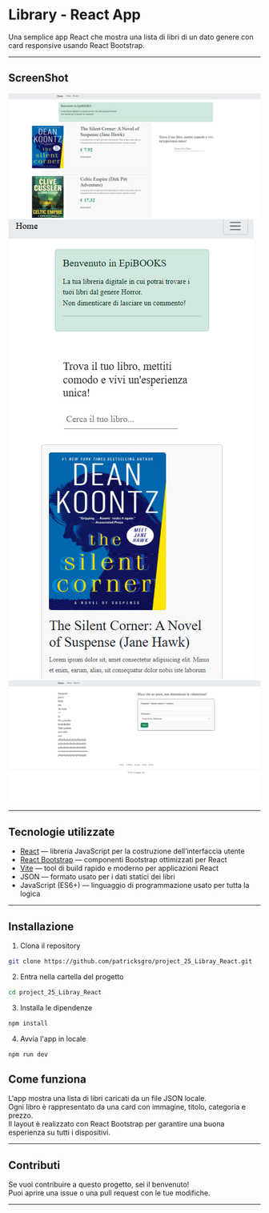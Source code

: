 # Library - React App

Una semplice app React che mostra una lista di libri di un dato genere con card responsive usando React Bootstrap.

---

## ScreenShot

![Screenshot homepage](public/Screenshot_Anteprima_sito_web.png)
![Screenshot homepage](public/Screenshot_Anteprima_Responsive.png)
![Screenshot homepage](public/Screenshot%202025-08-05%20112650.png)

---

## Tecnologie utilizzate

- [React](https://reactjs.org/) — libreria JavaScript per la costruzione dell’interfaccia utente
- [React Bootstrap](https://react-bootstrap.github.io/) — componenti Bootstrap ottimizzati per React
- [Vite](https://vitejs.dev/) — tool di build rapido e moderno per applicazioni React
- JSON — formato usato per i dati statici dei libri
- JavaScript (ES6+) — linguaggio di programmazione usato per tutta la logica

---

## Installazione

1. Clona il repository

```bash
git clone https://github.com/patricksgro/project_25_Libray_React.git

```

2. Entra nella cartella del progetto

```bash
cd project_25_Libray_React

```

3. Installa le dipendenze

```bash
npm install

```

4. Avvia l'app in locale

```bash
npm run dev
```

## Come funziona

L'app mostra una lista di libri caricati da un file JSON locale.  
Ogni libro è rappresentato da una card con immagine, titolo, categoria e prezzo.  
Il layout è realizzato con React Bootstrap per garantire una buona esperienza su tutti i dispositivi.

---

## Contributi

Se vuoi contribuire a questo progetto, sei il benvenuto!  
Puoi aprire una issue o una pull request con le tue modifiche.

---
